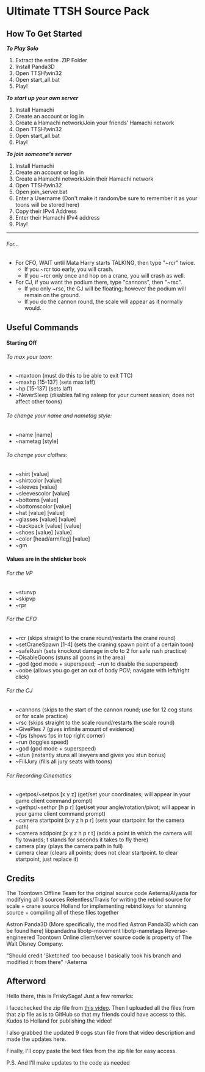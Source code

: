 # Ultimate TTSH Source Pack

## How To Get Started
***To Play Solo***
1. Extract the entire .ZIP Folder
1. Install Panda3D
2. Open TTSH\win32
3. Open start_all.bat
4. Play!

***To start up your own server***
1. Install Hamachi
2. Create an account or log in
3. Create a Hamachi network/Join your friends' Hamachi network
4. Open TTSH\win32
5. Open start_all.bat
6. Play!

***To join someone's server***
1. Install Hamachi
2. Create an account or log in
3. Create a Hamachi network/Join their Hamachi network
4. Open TTSH\win32
5. Open join_server.bat
6. Enter a Username (Don't make it random/be sure to remember it as your toons will be stored here)
7. Copy their IPv4 Address
8. Enter their Hamachi IPv4 address
9. Play!

********************************************************************************

###### For...

* For CFO, WAIT until Mata Harry starts TALKING, then type "~rcr" twice.
  * If you ~rcr too early, you will crash.
  * If you ~rcr only once and hop on a crane, you will crash as well.
* For CJ, if you want the podium there, type "cannons", then "~rsc".
  * If you only ~rsc, the CJ will be floating; however the podium will remain on the ground.
  * If you do the cannon round, the scale will appear as it normally would.
 
## Useful Commands

#### Starting Off

###### To max your toon:
* ~maxtoon (must do this to be able to exit TTC)
* ~maxhp [15-137] (sets max laff)
* ~hp [15-137] (sets laff)
* ~NeverSleep (disables falling asleep for your current session; does not affect other toons)

###### To change your name and nametag style:
* ~name [name]
* ~nametag [style]

###### To change your clothes:
* ~shirt [value]
* ~shirtcolor [value]
* ~sleeves [value]
* ~sleevescolor [value]
* ~bottoms [value]
* ~bottomscolor [value]
* ~hat [value] [value]
* ~glasses [value] [value]
* ~backpack [value] [value]
* ~shoes [value] [value]
* ~color [head/arm/leg] [value]
* ~gm

#### Values are in the shticker book

###### For the VP
* ~stunvp
* ~skipvp
* ~rpr

###### For the CFO
* ~rcr (skips straight to the crane round/restarts the crane round)
* ~setCraneSpawn [1-4] (sets the craning spawn point of a certain toon)
* ~safeRush (sets knockout damage in cfo to 2 for safe rush practice)
* ~DisableGoons (stuns all goons in the area)
* ~god (god mode + superspeed; ~run to disable the superspeed)
* ~oobe (allows you go get an out of body POV; navigate with left/right click)

###### For the CJ
* ~cannons (skips to the start of the cannon round; use for 12 cog stuns or for scale practice)
* ~rsc (skips straight to the scale round/restarts the scale round)
* ~GivePies 7 (gives infinite amount of evidence)
* ~fps (shows fps in top right corner)
* ~run (toggles speed)
* ~god (god mode + superspeed)
* ~stun (instantly stuns all lawyers and gives you stun bonus)
* ~FillJury (fills all jury seats with toons)

###### For Recording Cinematics
* ~getpos/~setpos [x y z] (get/set your coordinates; will appear in your game client command prompt)
* ~gethpr/~sethpr [h p r] (get/set your angle/rotation/pivot; will appear in your game client command prompt)
* ~camera startpoint [x y z h p r] (sets your startpoint for the camera path)
* ~camera addpoint [x y z h p r t] (adds a point in which the camera will fly towards; t stands for seconds it takes to fly there)
* camera play (plays the camera path in full)
* camera clear (clears all points; does not clear startpoint. to clear startpoint, just replace it)

## Credits
The Toontown Offline Team for the original source code
Aeterna/Alyazia for modifying all 3 sources
Relentless/Travis for writing the rebind source for scale + crane source
Holland for implementing rebind keys for stunning source + compiling all of these files together

Astron
Panda3D (More specifically, the modified Astron Panda3D which can be found here)
libpandadna
libotp-movement
libotp-nametags
Reverse-engineered Toontown Online client/server source code is property of The Walt Disney Company.

"Should credit 'Sketched' too because I basically took his branch and modified it from there"
-Aeterna

## Afterword
Hello there, this is FriskySaga! Just a few remarks:

I facechecked the zip file from [this video](https://www.youtube.com/watch?v=A_RGw8cdwjs). Then I uploaded all the files from that zip file as is to GitHub so that my friends could have access to this. Kudos to Holland for publishing the video!

I also grabbed the updated 9 cogs stun file from that video description and made the updates here.

Finally, I'll copy paste the text files from the zip file for easy access.

P.S. And I'll make updates to the code as needed
